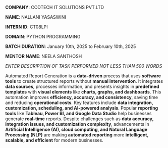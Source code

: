 **COMPANY**: CODTECH IT SOLUTIONS PVT.LTD

**NAME**: NALLANI YASASWINI

**INTERN ID**: CT08LPI

**DOMAIN**: PYTHON PROGRAMMING

**BATCH DURATION**: January 10th, 2025 to February 10th, 2025

**MENTOR NAME**: NEELA SANTHOSH

*ENTER DESCRIPTION OF TASK PERFORMED NOT LESS THAN 500 WORDS*

Automated Report Generation is a **data-driven** process that uses **software tools** to create structured reports without **manual intervention**. It integrates **data sources**, processes information, and presents insights in **predefined templates** with **visual elements** like **charts, graphs, and dashboards**. This automation improves **efficiency, accuracy, and consistency**, saving time and reducing **operational costs**. Key features include **data integration, customization, scheduling, and AI-powered analysis**. Popular **reporting tools** like **Tableau, Power BI, and Google Data Studio** help businesses generate **real-time** reports. Despite challenges such as **data accuracy, integration issues, and customization complexity**, advancements in **Artificial Intelligence (AI), cloud computing, and Natural Language Processing (NLP)** are making **automated reporting** more **intelligent, scalable, and efficient** for modern businesses.
